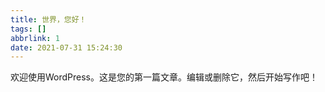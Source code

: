 ```yaml
---
title: 世界，您好！
tags: []
abbrlink: 1
date: 2021-07-31 15:24:30
---
```


欢迎使用WordPress。这是您的第一篇文章。编辑或删除它，然后开始写作吧！
